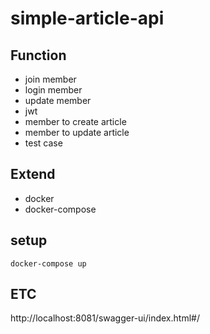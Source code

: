 # simple-article-api

## Function
- join member
- login member
- update member
- jwt
- member to create article
- member to update article
- test case

## Extend
- docker
- docker-compose


## setup
```
docker-compose up
```

## ETC
http://localhost:8081/swagger-ui/index.html#/
